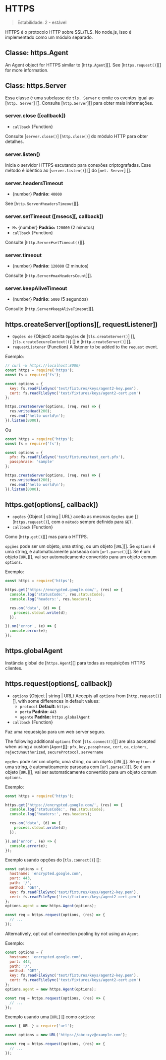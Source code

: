 # HTTPS

<!--introduced_in=v0.10.0-->

> Estabilidade: 2 - estável

HTTPS é o protocolo HTTP sobre SSL/TLS. No node.js, isso é implementado como um módulo separado.

## Classe: https.Agent
<!-- YAML
added: v0.4.5
-->

An Agent object for HTTPS similar to [`http.Agent`][]. See [`https.request()`][] for more information.

## Class: https.Server
<!-- YAML
added: v0.3.4
-->

Essa classe é uma subclasse de `tls. Server` e emite os eventos igual ao [`http. Server`] []. Consulte [`http.Server`][] para obter mais informações.

### server.close ([callback])
<!-- YAML
added: v0.1.90
-->
- `callback` {Function}

Consulte [`server.close()`] [`http.close()`] do módulo HTTP para obter detalhes.

### server.listen()

Inicia o servidor HTTPS escutando para conexões criptografadas. Esse método é idêntico ao [`server.listen()`] [] do [`net. Server`] [].

### server.headersTimeout

- {number} **Padrão:** `40000`

See [`http.Server#headersTimeout`][].

### server.setTimeout (\[msecs\]\[, callback\])
<!-- YAML
added: v0.11.2
-->
- `Ms` {number} **Padrão:** `120000` (2 minutos)
- `callback` {Function}

Consulte [`http.Server#setTimeout()`][].

### server.timeout
<!-- YAML
added: v0.11.2
-->
- {number} **Padrão:** `120000` (2 minutos)

Consulte [`http.Server#maxHeadersCount`][].

### server.keepAliveTimeout
<!-- YAML
added: v8.0.0
-->
- {number} **Padrão:** `5000` (5 segundos)

Consulte [`http.Server#keepAliveTimeout`][].

## https.createServer(\[options\]\[, requestListener\])
<!-- YAML
added: v0.3.4
-->
- `Opções de` {Object} aceita `Opções` de [`tls.createServer()`] [], [`tls.createSecureContext()`] [] e [`http.createServer()`] [].
- `requestListener` {Function} A listener to be added to the `request` event.

Exemplo:

```js
// curl -k https://localhost:8000/
const https = require('https');
const fs = require('fs');

const options = {
  key: fs.readFileSync('test/fixtures/keys/agent2-key.pem'),
  cert: fs.readFileSync('test/fixtures/keys/agent2-cert.pem')
};

https.createServer(options, (req, res) => {
  res.writeHead(200);
  res.end('hello world\n');
}).listen(8000);
```

Ou

```js
const https = require('https');
const fs = require('fs');

const options = {
  pfx: fs.readFileSync('test/fixtures/test_cert.pfx'),
  passphrase: 'sample'
};

https.createServer(options, (req, res) => {
  res.writeHead(200);
  res.end('hello world\n');
}).listen(8000);
```

## https.get(options[, callback])
<!-- YAML
added: v0.3.6
changes:
  - version: v7.5.0
    pr-url: https://github.com/nodejs/node/pull/10638
    description: The `options` parameter can be a WHATWG `URL` object.
-->
- `opções` {Object | string | URL} aceita as mesmas `Opções` que [] [`https.request()`], com o `método` sempre definido para `GET`.
- `callback` {Function}

Como [`http.get()`][] mas para o HTTPS.

`opções` pode ser um objeto, uma string, ou um objeto [`URL`][]. Se `options` é uma string, é automaticamente parseada com [`url.parse()`][]. Se é um objeto [`URL`][], vai ser automaticamente convertido para um objeto comum `options`.

Exemplo:

```js
const https = require('https');

https.get('https://encrypted.google.com/', (res) => {
  console.log('statusCode:', res.statusCode);
  console.log('headers:', res.headers);

  res.on('data', (d) => {
    process.stdout.write(d);
  });

}).on('error', (e) => {
  console.error(e);
});
```

## https.globalAgent
<!-- YAML
added: v0.5.9
-->

Instância global de [`https.Agent`][] para todas as requisições HTTPS clientes.

## https.request(options[, callback])
<!-- YAML
added: v0.3.6
changes:
  - version: v7.5.0
    pr-url: https://github.com/nodejs/node/pull/10638
    description: The `options` parameter can be a WHATWG `URL` object.
-->
- `options` {Object | string | URL} Accepts all `options` from [`http.request()`][], with some differences in default values:
  - `protocol` **Default:** `https:`
  - `porta` **Padrão:** `443`
  - `agente` **Padrão:** `https.globalAgent`
- `callback` {Function}


Faz uma requesição para um web server seguro.

The following additional `options` from [`tls.connect()`][] are also accepted when using a custom [`Agent`][]: `pfx`, `key`, `passphrase`, `cert`, `ca`, `ciphers`, `rejectUnauthorized`, `secureProtocol`, `servername`

`opções` pode ser um objeto, uma string, ou um objeto [`URL`][]. Se `options` é uma string, é automaticamente parseada com [`url.parse()`][]. Se é um objeto [`URL`][], vai ser automaticamente convertido para um objeto comum `options`.

Exemplo:

```js
const https = require('https');

https.get('https://encrypted.google.com/', (res) => {
  console.log('statusCode:', res.statusCode);
  console.log('headers:', res.headers);

  res.on('data', (d) => {
    process.stdout.write(d);
  });

}).on('error', (e) => {
  console.error(e);
});
```
Exemplo usando opções do [`tls.connect()`] []:

```js
const options = {
  hostname: 'encrypted.google.com',
  port: 443,
  path: '/',
  method: 'GET',
  key: fs.readFileSync('test/fixtures/keys/agent2-key.pem'),
  cert: fs.readFileSync('test/fixtures/keys/agent2-cert.pem')
};
options.agent = new https.Agent(options);

const req = https.request(options, (res) => {
  // ...
});
```

Alternatively, opt out of connection pooling by not using an `Agent`.

Exemplo:

```js
const options = {
  hostname: 'encrypted.google.com',
  port: 443,
  path: '/',
  method: 'GET',
  key: fs.readFileSync('test/fixtures/keys/agent2-key.pem'),
  cert: fs.readFileSync('test/fixtures/keys/agent2-cert.pem')
};
options.agent = new https.Agent(options);

const req = https.request(options, (res) => {
  // ...
});
```

Exemplo usando uma [`URL`] [] como `options`:

```js
const { URL } = require('url');

const options = new URL('https://abc:xyz@example.com');

const req = https.request(options, (res) => {
  // ...
});
```
